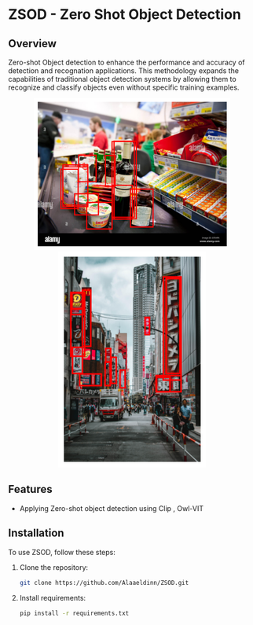 # ZSOD - Zero Shot Object Detection 

## Overview

Zero-shot Object detection to enhance the performance and accuracy of detection and recognation applications. This methodology expands the capabilities of traditional object detection systems by allowing them to recognize and classify objects even without specific training examples.

<p align="center">
    <img src="z-media/outputs1.png" width="400" alt="Image 1">
    <img src="z-media/OUT2.png" width="300" alt="Image 2">
</p>



## Features

- Applying Zero-shot object detection using Clip , Owl-VIT

## Installation

To use ZSOD, follow these steps:

1. Clone the repository:

   ```bash
   git clone https://github.com/Alaaeldinn/ZSOD.git
   ```

2. Install requirements:

   ```bash
   pip install -r requirements.txt
   ```
   
